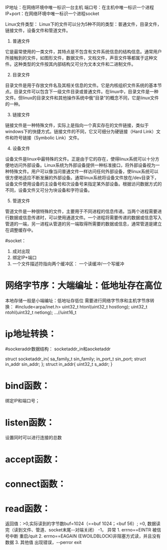 IP地址：在网络环境中唯一标识一台主机
端口号：在主机中唯一标识一个进程
IP+port：在网络环境中唯一标识一个进程socket

Linux文件类型：
Linux下的文件可以分为5种不同的类型：普通文件，目录文件，链接文件，设备文件和管道文件。

1. 普通文件

它是最常使用的一类文件，其特点是不包含有文件系统信息的结构信息。通常用户所接触到的文件，如图形文件，数据文件，文档文件，声音文件等都属于这种文件。这种类型的文件按其内部结构又可分为文本文件和二进制文件。

2. 目录文件

目录文件是用于存放文件名及其相关信息的文件。它是内核组织文件系统的基本节点。目录文件可以包含下一级文件目录或普通文件。在linux中，目录文件是一种文件。但linux的目录文件和其他操作系统中俄“目录”的概念不同，它是linux文件的一种。

3. 链接文件

链接文件是一种特殊文件，实际上是指向一个真实存在的文件链接，类似于windows下的快捷方式。链接文件的不同，它又可细分为硬链接（Hard Link）文件和符号链接（Symbolic Link）文件。

4. 设备文件

设备文件是linux中最特殊的文件。正是由于它的存在，使得linux系统可以十分方便地访问外部设备。Linux系统为外部设备提供一种标准接口，将外部设备视为一种特殊文件。用户可以像当问普通文件一样访问任何外部设备，使linux系统可以很方便地适应不断发展的外部设备。通常linux系统将设备文件放在/dev目录下，设备文件使用设备的主设备号和次设备号来指定某外部设备。根据访问数据方式的不同，设备文件又可分为块设备和字符设备。

5. 管道文件

管道文件是一种很特殊的文件，主要用于不同进程的信息传递。当两个进程需要进行数据或信息传递时，可以使用通道文件。一个进程将需要传递的数据或信息写入管道的一端，另一进程从管道的另一端取得所需要的数据或信息，通常管道是建立在调整缓存中。

#socket：
1. 成对出现
2. 绑定IP+端口
3. 一个文件描述符指向两个缓冲区：
    一个读缓冲/一个写缓冲

# 网络字节序：大端编址：低地址存在高位
本地存储一般是小端编址：低地址存低位
需要进行网络字节序和主机字节序转换：
#include<arpa/inet.h>
uint32_t htonl(uint32_t hostlong);
uint32_t ntohl(uint32_t netlong);
...//uint16_t

# ip地址转换：


#sockeraddr数据结构：
socketaddr_in和aocketaddr

struct socketaddr_in{
    sa_family_t sin_family;
    in_port_t sin_port;
    struct in_addr sin_addr;
};
struct in_addr{
    uint32_t s_addr;
}

# bind函数：
绑定IP和端口号；

# listen函数：
设置同时可以进行连接的总数

# accept函数：

# connect函数：
 
# read函数：
 返回值：>0,实际读到的字节数buf=1024（==buf 1024；<buf 56）;
        =0, 数据读完（读到文件、管道、socket末尾--对端关闭）
        -1， 异常
            1. errno==EINTR  被信号中断 重启/quit
            2. errno==EAGAIN (EWOILDBLOCK)非阻塞方式读，并且没有数据
            3. 其他值 出现错误，--perror exit

